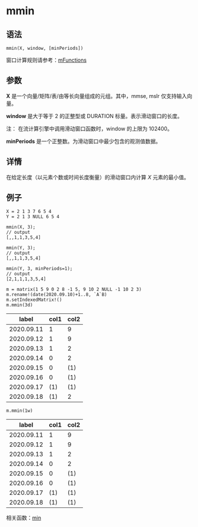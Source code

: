 # mmin

## 语法

`mmin(X, window, [minPeriods])`

窗口计算规则请参考：[mFunctions](../themes/mFunctions.html)

## 参数

**X** 是一个向量/矩阵/表/由等长向量组成的元组。其中，mmse, mslr 仅支持输入向量。

**window** 是大于等于 2 的正整型或 DURATION 标量。表示滑动窗口的长度。

注： 在流计算引擎中调用滑动窗口函数时，window 的上限为 102400。

**minPeriods** 是一个正整数。为滑动窗口中最少包含的观测值数据。

## 详情

在给定长度（以元素个数或时间长度衡量）的滑动窗口内计算 *X* 元素的最小值。

## 例子

```
X = 2 1 3 7 6 5 4
Y = 2 1 3 NULL 6 5 4

mmin(X, 3);
// output
[,,1,1,3,5,4]

mmin(Y, 3);
// output
[,,1,1,3,5,4]

mmin(Y, 3, minPeriods=1);
// output
[2,1,1,1,3,5,4]
```

```
m = matrix(1 5 9 0 2 8 -1 5, 9 10 2 NULL -1 10 2 3)
m.rename!(date(2020.09.10)+1..8, `A`B)
m.setIndexedMatrix!()
m.mmin(3d)
```

| label | col1 | col2 |
| --- | --- | --- |
| 2020.09.11 | 1 | 9 |
| 2020.09.12 | 1 | 9 |
| 2020.09.13 | 1 | 2 |
| 2020.09.14 | 0 | 2 |
| 2020.09.15 | 0 | (1) |
| 2020.09.16 | 0 | (1) |
| 2020.09.17 | (1) | (1) |
| 2020.09.18 | (1) | 2 |

```
m.mmin(1w)
```

| label | col1 | col2 |
| --- | --- | --- |
| 2020.09.11 | 1 | 9 |
| 2020.09.12 | 1 | 9 |
| 2020.09.13 | 1 | 2 |
| 2020.09.14 | 0 | 2 |
| 2020.09.15 | 0 | (1) |
| 2020.09.16 | 0 | (1) |
| 2020.09.17 | (1) | (1) |
| 2020.09.18 | (1) | (1) |

相关函数：[min](min.html)

